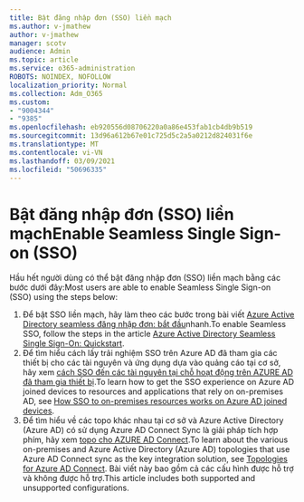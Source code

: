 ```yaml
---
title: Bật đăng nhập đơn (SSO) liền mạch
ms.author: v-jmathew
author: v-jmathew
manager: scotv
audience: Admin
ms.topic: article
ms.service: o365-administration
ROBOTS: NOINDEX, NOFOLLOW
localization_priority: Normal
ms.collection: Adm_O365
ms.custom:
- "9004344"
- "9385"
ms.openlocfilehash: eb920556d08706220a0a86e453fab1cb4db9b519
ms.sourcegitcommit: 13d96a612b67e01c725d5c2a5a0212d824031f6e
ms.translationtype: MT
ms.contentlocale: vi-VN
ms.lasthandoff: 03/09/2021
ms.locfileid: "50696335"
---
```

# <a name="enable-seamless-single-sign-on-sso"></a><span data-ttu-id="5a021-102">Bật đăng nhập đơn (SSO) liền mạch</span><span class="sxs-lookup"><span data-stu-id="5a021-102">Enable Seamless Single Sign-on (SSO)</span></span>

<span data-ttu-id="5a021-103">Hầu hết người dùng có thể bật đăng nhập đơn (SSO) liền mạch bằng các bước dưới đây:</span><span class="sxs-lookup"><span data-stu-id="5a021-103">Most users are able to enable Seamless Single Sign-on (SSO) using the steps below:</span></span>

1. <span data-ttu-id="5a021-104">Để bật SSO liền mạch, hãy làm theo các bước trong bài viết [Azure Active Directory seamless đăng nhập đơn: bắt đầu](https://docs.microsoft.com/azure/active-directory/hybrid/how-to-connect-sso-quick-start)nhanh.</span><span class="sxs-lookup"><span data-stu-id="5a021-104">To enable Seamless SSO, follow the steps in the article [Azure Active Directory Seamless Single Sign-On: Quickstart](https://docs.microsoft.com/azure/active-directory/hybrid/how-to-connect-sso-quick-start).</span></span>
2. <span data-ttu-id="5a021-105">Để tìm hiểu cách lấy trải nghiệm SSO trên Azure AD đã tham gia các thiết bị cho các tài nguyên và ứng dụng dựa vào quảng cáo tại cơ sở, hãy xem [cách SSO đến các tài nguyên tại chỗ hoạt động trên AZURE AD đã tham gia thiết bị](https://docs.microsoft.com/azure/active-directory/devices/azuread-join-sso).</span><span class="sxs-lookup"><span data-stu-id="5a021-105">To learn how to get the SSO experience on Azure AD joined devices to resources and applications that rely on on-premises AD, see [How SSO to on-premises resources works on Azure AD joined devices](https://docs.microsoft.com/azure/active-directory/devices/azuread-join-sso).</span></span>
3. <span data-ttu-id="5a021-106">Để tìm hiểu về các topo khác nhau tại cơ sở và Azure Active Directory (Azure AD) có sử dụng Azure AD Connect Sync là giải pháp tích hợp phím, hãy xem [topo cho AZURE AD Connect](https://docs.microsoft.com/azure/active-directory/hybrid/plan-connect-topologies).</span><span class="sxs-lookup"><span data-stu-id="5a021-106">To learn about the various on-premises and Azure Active Directory (Azure AD) topologies that use Azure AD Connect sync as the key integration solution, see [Topologies for Azure AD Connect](https://docs.microsoft.com/azure/active-directory/hybrid/plan-connect-topologies).</span></span> <span data-ttu-id="5a021-107">Bài viết này bao gồm cả các cấu hình được hỗ trợ và không được hỗ trợ.</span><span class="sxs-lookup"><span data-stu-id="5a021-107">This article includes both supported and unsupported configurations.</span></span>
